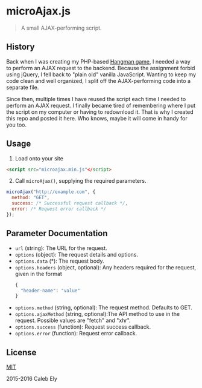 # microAjax.js #
> A small AJAX-performing script.

## History ##
Back when I was creating my PHP-based [Hangman game](https://triangle717.wordpress.com/2015/05/18/creating-hangman-in-php-and-javascript/),
I needed a way to perform an AJAX request to the backend. Because the assignment forbid using jQuery, I fell back to "plain old" vanilla JavaScript. Wanting to keep my code clean and well organized, I split off the AJAX-performing code into a separate file.

Since then, multiple times I have reused the script each time I needed to perform an AJAX request. I finally became tired of remembering where I put the script on my computer or having to redownload it. That is why I created this repo and posted it here. Who knows, maybe it will come in handy for you too.

## Usage ##
1. Load onto your site
```html
<script src="microajax.min.js"</script>
```
2. Call `microAjax()`, supplying the required parameters.
```js
microAjax("http://example.com", {
  method: "GET",
  success: /* Successful request callback */,
  error: /* Request error callback */
});
```

## Parameter Documentation ##
* `url` (string): The URL for the request.
* `options` (object): The request details and options.
* `options.data` (*): The request body.
* `options.headers` (object, optional): Any headers required for the request,
   given in the format
   ```js
   {
     "header-name": "value"
  }
    ```
* `options.method` (string, optional): The request method. Defaults to GET.
* `options.ajaxMethod` (string, optional):The API method to use in the request.
   Possible values are "fetch" and "xhr".
* `options.success` (function): Request success callback.
* `options.error` (function): Request error callback.

## License ##
[MIT](LICENSE)

2015-2016 Caleb Ely